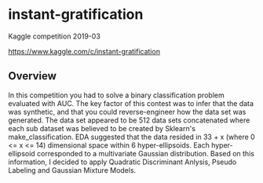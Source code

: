 # instant-gratification
Kaggle competition 2019-03

https://www.kaggle.com/c/instant-gratification

## Overview

In this competition you had to solve a binary classification problem evaluated with AUC. 
The key factor of this contest was to infer that the data was synthetic, and that you could 
reverse-engineer how the data set was generated. The data set appeared to be 512 data sets 
concatenated where each sub dataset was believed to be created by Sklearn's make_classification. 
EDA suggested that the data resided in 33 + x (where 0 <= x <= 14) dimensional space within 6 hyper-ellipsoids. 
Each hyper-ellipsoid corresponded to a multivariate Gaussian distribution. Based on this information, 
I decided to apply Quadratic Discriminant Anlysis, Pseudo Labeling and Gaussian Mixture Models.
